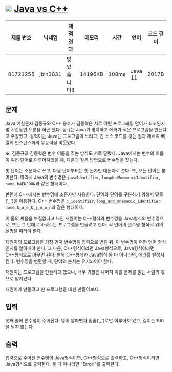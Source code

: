# <img width="20px"  src="https://d2gd6pc034wcta.cloudfront.net/tier/8.svg" class="solvedac-tier"> [Java vs C++](https://www.acmicpc.net/problem/3613) 

| 제출 번호 | 닉네임 | 채점 결과 | 메모리 | 시간 | 언어 | 코드 길이 |
|---|---|---|---|---|---|---|
|81721255|jbin3031|맞았습니다!! |14196KB|108ms|Java 11|2017B|

## 문제
<p>Java 예찬론자 김동규와 C++ 옹호가 김동혁은 서로 어떤 프로그래밍 언어가 최고인지 몇 시간동안 토론을 하곤 했다. 동규는 Java가 명확하고 에러가 적은 프로그램을 만든다고 주장했고, 동혁이는 Java는 프로그램이 느리고, 긴 소스 코드를 갖는 점과 제네릭 배열의 인스턴스화의 무능력을 비웃었다.</p>



<p>또, 김동규와 김동혁은 변수 이름을 짓는 방식도 서로 달랐다. Java에서는 변수의 이름이 여러 단어로 이루어져있을 때, 다음과 같은 방법으로 변수명을 짓는다. </p>

<p>첫 단어는 소문자로 쓰고, 다음 단어부터는 첫 문자만 대문자로 쓴다. 또, 모든 단어는 붙여쓴다. 따라서 Java의 변수명은 <code>javaIdentifier</code>, <code>longAndMnemonicIdentifier</code>, <code>name</code>, <code>bAEKJOON</code>과 같은 형태이다.</p>



<p>반면에 C++에서는 변수명에 소문자만 사용한다. 단어와 단어를 구분하기 위해서 밑줄('<code>_</code>')을 이용한다. C++ 변수명은 <code>c_identifier</code>, <code>long_and_mnemonic_identifier</code>, <code>name</code>, <code>b_a_e_k_j_o_o_n</code>과 같은 형태이다.</p>



<p>이 둘의 싸움을 부질없다고 느낀 재원이는 C++형식의 변수명을 Java형식의 변수명으로, 또는 그 반대로 바꿔주는 프로그램을 만들려고 한다. 각 언어의 변수명 형식의 위의 설명을 따라야 한다.</p>



<p>재원이의 프로그램은 가장 먼저 변수명을 입력으로 받은 뒤, 이 변수명이 어떤 언어 형식인지를 알아내야 한다. 그 다음, C++형식이라면 Java형식으로, Java형식이라면 C++형식으로 바꾸면 된다. 만약 C++형식과 Java형식 둘 다 아니라면, 에러를 발생시킨다. 변수명을 변환할 때, 단어의 순서는 유지되어야 한다.</p>



<p>재원이는 프로그램을 만들려고 했으나, 너무 귀찮은 나머지 이를 문제를 읽는 사람의 몫으로 맡겨놨다.</p>



<p>재원이가 만들려고 한 프로그램을 대신 만들어보자.</p>

## 입력
<p>첫째 줄에 변수명이 주어진다. 영어 알파벳과 밑줄('_')로만 이루어져 있고, 길이는 100을 넘지 않는다.</p>

## 출력
<p>입력으로 주어진 변수명이 Java형식이면, C++형식으로 출력하고, C++형식이라면 Java형식으로 출력한다. 둘 다 아니라면 "Error!"를 출력한다.</p>


